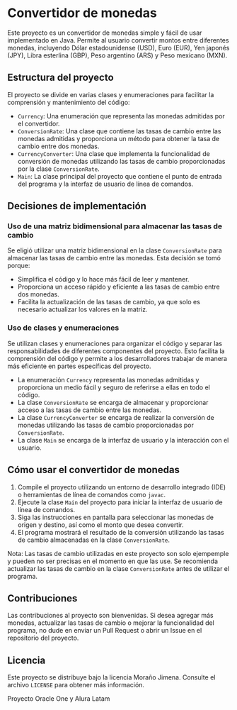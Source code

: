 # Convertidor de monedas

Este proyecto es un convertidor de monedas simple y fácil de usar implementado en Java. Permite al usuario convertir montos entre diferentes monedas, incluyendo Dólar estadounidense (USD), Euro (EUR), Yen japonés (JPY), Libra esterlina (GBP), Peso argentino (ARS) y Peso mexicano (MXN).

## Estructura del proyecto

El proyecto se divide en varias clases y enumeraciones para facilitar la comprensión y mantenimiento del código:

- `Currency`: Una enumeración que representa las monedas admitidas por el convertidor.
- `ConversionRate`: Una clase que contiene las tasas de cambio entre las monedas admitidas y proporciona un método para obtener la tasa de cambio entre dos monedas.
- `CurrencyConverter`: Una clase que implementa la funcionalidad de conversión de monedas utilizando las tasas de cambio proporcionadas por la clase `ConversionRate`.
- `Main`: La clase principal del proyecto que contiene el punto de entrada del programa y la interfaz de usuario de línea de comandos.

## Decisiones de implementación

### Uso de una matriz bidimensional para almacenar las tasas de cambio

Se eligió utilizar una matriz bidimensional en la clase `ConversionRate` para almacenar las tasas de cambio entre las monedas. Esta decisión se tomó porque:

- Simplifica el código y lo hace más fácil de leer y mantener.
- Proporciona un acceso rápido y eficiente a las tasas de cambio entre dos monedas.
- Facilita la actualización de las tasas de cambio, ya que solo es necesario actualizar los valores en la matriz.

### Uso de clases y enumeraciones

Se utilizan clases y enumeraciones para organizar el código y separar las responsabilidades de diferentes componentes del proyecto. Esto facilita la comprensión del código y permite a los desarrolladores trabajar de manera más eficiente en partes específicas del proyecto.

- La enumeración `Currency` representa las monedas admitidas y proporciona un medio fácil y seguro de referirse a ellas en todo el código.
- La clase `ConversionRate` se encarga de almacenar y proporcionar acceso a las tasas de cambio entre las monedas.
- La clase `CurrencyConverter` se encarga de realizar la conversión de monedas utilizando las tasas de cambio proporcionadas por `ConversionRate`.
- La clase `Main` se encarga de la interfaz de usuario y la interacción con el usuario.

## Cómo usar el convertidor de monedas

1. Compile el proyecto utilizando un entorno de desarrollo integrado (IDE) o herramientas de línea de comandos como `javac`.
2. Ejecute la clase `Main` del proyecto para iniciar la interfaz de usuario de línea de comandos.
3. Siga las instrucciones en pantalla para seleccionar las monedas de origen y destino, así como el monto que desea convertir.
4. El programa mostrará el resultado de la conversión utilizando las tasas de cambio almacenadas en la clase `ConversionRate`.

Nota: Las tasas de cambio utilizadas en este proyecto son solo ejempemple y pueden no ser precisas en el momento en que las use. Se recomienda actualizar las tasas de cambio en la clase `ConversionRate` antes de utilizar el programa.

## Contribuciones

Las contribuciones al proyecto son bienvenidas. Si desea agregar más monedas, actualizar las tasas de cambio o mejorar la funcionalidad del programa, no dude en enviar un Pull Request o abrir un Issue en el repositorio del proyecto.

## Licencia

Este proyecto se distribuye bajo la licencia Moraño Jimena. Consulte el archivo `LICENSE` para obtener más información.

Proyecto Oracle One y Alura Latam
